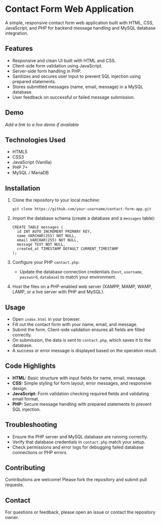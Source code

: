 # Contact Form Web Application

A simple, responsive contact form web application built with HTML, CSS, JavaScript, and PHP for backend message handling and MySQL database integration.

## Features

- Responsive and clean UI built with HTML and CSS.
- Client-side form validation using JavaScript.
- Server-side form handling in PHP.
- Sanitizes and secures user input to prevent SQL injection using prepared statements.
- Stores submitted messages (name, email, message) in a MySQL database.
- User feedback on successful or failed message submission.

## Demo

*Add a link to a live demo if available*

## Technologies Used

- HTML5
- CSS3
- JavaScript (Vanilla)
- PHP 7+
- MySQL / MariaDB

## Installation

1. Clone the repository to your local machine:

   ```
   git clone https://github.com/your-username/contact-form-app.git
   ```

2. Import the database schema (create a database and a `messages` table):

   ```
   CREATE TABLE messages (
     id INT AUTO_INCREMENT PRIMARY KEY,
     name VARCHAR(255) NOT NULL,
     email VARCHAR(255) NOT NULL,
     message TEXT NOT NULL,
     created_at TIMESTAMP DEFAULT CURRENT_TIMESTAMP
   );
   ```

3. Configure your PHP `contact.php`:

   - Update the database connection credentials (`host`, `username`, `password`, `database`) to match your environment.

4. Host the files on a PHP-enabled web server (XAMPP, MAMP, WAMP, LAMP, or a live server with PHP and MySQL).

## Usage

- Open `index.html` in your browser.
- Fill out the contact form with your name, email, and message.
- Submit the form. Client-side validation ensures all fields are filled correctly.
- On submission, the data is sent to `contact.php`, which saves it to the database.
- A success or error message is displayed based on the operation result.

## Code Highlights

- **HTML:** Basic structure with input fields for name, email, message.
- **CSS:** Simple styling for form layout, error messages, and responsive design.
- **JavaScript:** Form validation checking required fields and validating email format.
- **PHP:** Secure message handling with prepared statements to prevent SQL injection.

## Troubleshooting

- Ensure the PHP server and MySQL database are running correctly.
- Verify that database credentials in `contact.php` match your setup.
- Check permissions and error logs for debugging failed database connections or PHP errors.

## Contributing

Contributions are welcome! Please fork the repository and submit pull requests.


## Contact

For questions or feedback, please open an issue or contact the repository owner.

